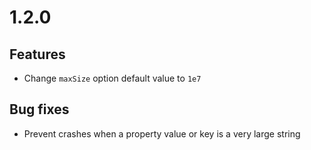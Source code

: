 # 1.2.0

## Features

- Change `maxSize` option default value to `1e7`

## Bug fixes

- Prevent crashes when a property value or key is a very large string
